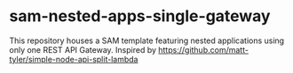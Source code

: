# sam-nested-apps-single-gateway

This repository houses a SAM template featuring nested applications using only one REST API Gateway.
Inspired by https://github.com/matt-tyler/simple-node-api-split-lambda